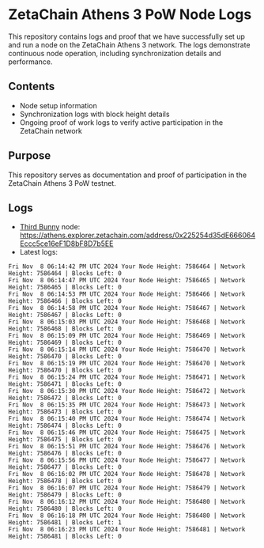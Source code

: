# ZetaChain Athens 3 PoW Node Logs
This repository contains logs and proof that we have successfully set up and run a node on the ZetaChain Athens 3 network. The logs demonstrate continuous node operation, including synchronization details and performance.

## Contents
- Node setup information
- Synchronization logs with block height details
- Ongoing proof of work logs to verify active participation in the ZetaChain network

## Purpose
This repository serves as documentation and proof of participation in the ZetaChain Athens 3 PoW testnet.

## Logs

- [Third Bunny](https://thirdbunny.xyz/) node: https://athens.explorer.zetachain.com/address/0x225254d35dE666064Eccc5ce16eF1D8bF8D7b5EE
- Latest logs:
```
Fri Nov  8 06:14:42 PM UTC 2024 Your Node Height: 7586464 | Network Height: 7586464 | Blocks Left: 0
Fri Nov  8 06:14:47 PM UTC 2024 Your Node Height: 7586465 | Network Height: 7586465 | Blocks Left: 0
Fri Nov  8 06:14:53 PM UTC 2024 Your Node Height: 7586466 | Network Height: 7586466 | Blocks Left: 0
Fri Nov  8 06:14:58 PM UTC 2024 Your Node Height: 7586467 | Network Height: 7586467 | Blocks Left: 0
Fri Nov  8 06:15:03 PM UTC 2024 Your Node Height: 7586468 | Network Height: 7586468 | Blocks Left: 0
Fri Nov  8 06:15:09 PM UTC 2024 Your Node Height: 7586469 | Network Height: 7586469 | Blocks Left: 0
Fri Nov  8 06:15:14 PM UTC 2024 Your Node Height: 7586470 | Network Height: 7586470 | Blocks Left: 0
Fri Nov  8 06:15:19 PM UTC 2024 Your Node Height: 7586470 | Network Height: 7586470 | Blocks Left: 0
Fri Nov  8 06:15:24 PM UTC 2024 Your Node Height: 7586471 | Network Height: 7586471 | Blocks Left: 0
Fri Nov  8 06:15:30 PM UTC 2024 Your Node Height: 7586472 | Network Height: 7586472 | Blocks Left: 0
Fri Nov  8 06:15:35 PM UTC 2024 Your Node Height: 7586473 | Network Height: 7586473 | Blocks Left: 0
Fri Nov  8 06:15:40 PM UTC 2024 Your Node Height: 7586474 | Network Height: 7586474 | Blocks Left: 0
Fri Nov  8 06:15:46 PM UTC 2024 Your Node Height: 7586475 | Network Height: 7586475 | Blocks Left: 0
Fri Nov  8 06:15:51 PM UTC 2024 Your Node Height: 7586476 | Network Height: 7586476 | Blocks Left: 0
Fri Nov  8 06:15:56 PM UTC 2024 Your Node Height: 7586477 | Network Height: 7586477 | Blocks Left: 0
Fri Nov  8 06:16:02 PM UTC 2024 Your Node Height: 7586478 | Network Height: 7586478 | Blocks Left: 0
Fri Nov  8 06:16:07 PM UTC 2024 Your Node Height: 7586479 | Network Height: 7586479 | Blocks Left: 0
Fri Nov  8 06:16:12 PM UTC 2024 Your Node Height: 7586480 | Network Height: 7586480 | Blocks Left: 0
Fri Nov  8 06:16:18 PM UTC 2024 Your Node Height: 7586480 | Network Height: 7586481 | Blocks Left: 1
Fri Nov  8 06:16:23 PM UTC 2024 Your Node Height: 7586481 | Network Height: 7586481 | Blocks Left: 0
```
